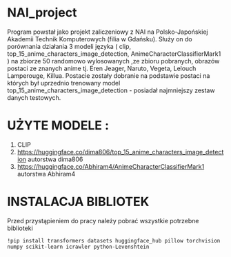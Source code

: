 # NAI_project
Program powstał jako projekt zaliczeniowy z NAI na Polsko-Japońskiej Akademii Technik Komputerowych (filia w Gdańsku). Służy on do porównania działania 3 modeli języka ( clip, top_15_anime_characters_image_detection, AnimeCharacterClassifierMark1 ) na zbiorze 50 randomowo wylosowanych ,ze zbioru pobranych, obrazów postaci ze znanych anime tj. Eren Jeager, Naruto, Vegeta, Lelouch Lamperouge, Killua. Postacie zostały dobranie na podstawie postaci na których był uprzednio trenowany model top_15_anime_characters_image_detection - posiadał najmniejszy zestaw danych testowych.

# UŻYTE MODELE :

1. CLIP
2. https://huggingface.co/dima806/top_15_anime_characters_image_detection autorstwa dima806
3. https://huggingface.co/Abhiram4/AnimeCharacterClassifierMark1 autorstwa Abhiram4

# INSTALACJA BIBLIOTEK
Przed przystąpieniem do pracy należy pobrać wszystkie potrzebne biblioteki

```!pip install transformers datasets huggingface_hub pillow torchvision numpy scikit-learn icrawler python-Levenshtein```

